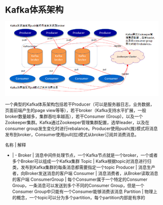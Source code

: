 # Kafka体系架构
![](images/kafka-1.png)

一个典型的Kafka体系架构包括若干Producer（可以是服务器日志，业务数据，页面前端产生的page view等等），若干broker（Kafka支持水平扩展，一般broker数量越多，集群吞吐率越高），若干Consumer (Group)，以及一个Zookeeper集群。Kafka通过Zookeeper管理集群配置，选举leader，以及在consumer group发生变化时进行rebalance。Producer使用push(推)模式将消息发布到broker，Consumer使用pull(拉)模式从broker订阅并消费消息。

名称 | 解释
- | -
Broker | 消息中间件处理节点，一个Kafka节点就是一个broker，一个或者多个Broker可以组成一个Kafka集群
Topic | Kafka根据topic对消息进行归类，发布到Kafka集群的每条消息都需要指定一个topic
Producer | 消息生产者，向Broker发送消息的客户端
Consumer | 消息消费者，从Broker读取消息的客户端
ConsumerGroup | 每个Consumer属于一个特定的Consumer Group，一条消息可以发送到多个不同的Consumer Group，但是一个Consumer Group中只能有一个Consumer能够消费该消息
Partition | 物理上的概念，一个topic可以分为多个partition，每个partition内部是有序的

